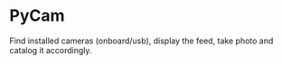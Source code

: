 # PyCam
Find installed cameras (onboard/usb), display the feed, take photo and catalog it accordingly.
